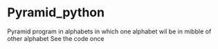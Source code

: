 # Pyramid_python
Pyramid program in alphabets in which one alphabet wil be in mibble of other alphabet
See the code once
